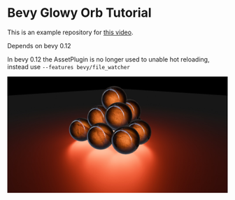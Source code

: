 # Bevy Glowy Orb Tutorial  

This is an example repository for [this video](https://www.youtube.com/watch?v=O6A_nVmpvhc).

Depends on bevy 0.12

In bevy 0.12 the AssetPlugin is no longer used to unable hot reloading, instead use `--features bevy/file_watcher`

![demo](demo.jpg)
